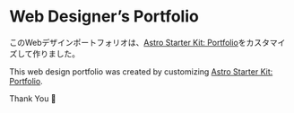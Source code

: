 # Web Designer’s Portfolio

このWebデザインポートフォリオは、[Astro Starter Kit: Portfolio](https://github.com/withastro/astro/tree/main/examples/portfolio)をカスタマイズして作りました。

This web design portfolio was created by customizing [Astro Starter Kit: Portfolio](https://github.com/withastro/astro/tree/main/examples/portfolio).

Thank You 🚀